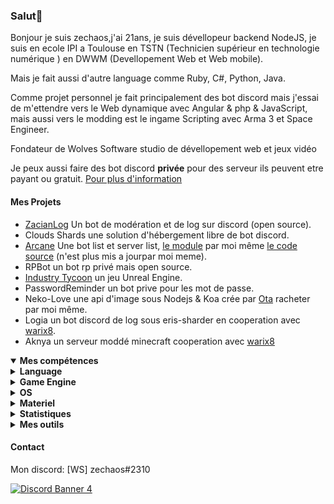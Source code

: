 <h3 id="salut-">Salut👋</h3>
<p>Bonjour je suis zechaos,j'ai 21ans, je suis dévellopeur backend NodeJS, je suis en ecole IPI a Toulouse en TSTN (Technicien supérieur en technologie numérique ) en DWWM (Devellopement Web et Web mobile).</p>
<p>Mais je fait aussi d'autre language comme Ruby, C#, Python, Java.</p>
<p>Comme projet personnel je fait principalement des bot discord mais j'essai de m'ettendre vers le Web dynamique avec Angular & php & JavaScript, mais aussi vers le modding est le ingame Scripting avec Arma 3 et Space Engineer.</p>
<p>Fondateur de Wolves Software studio de dévellopement web et jeux vidéo
<p>Je peux aussi faire des bot discord <strong>privée</strong> pour des serveur ils peuvent etre payant ou gratuit. <a href="https://github.com/zechaos031/zechaos031/blob/master/info/CustomBot.md">Pour plus d'information</a></p>
<h4 id="mes-projets">Mes Projets</h4>
<ul>
<li><a href="https://github.com/zechaos031/ZacianLogs">ZacianLog</a> Un bot de modération et de log sur discord (open source).</li>
<li>Clouds Shards une solution d'hébergement libre de bot discord.</li>
<li><a href="https://arcane-center.xyz/">Arcane</a> Une bot list et server list, <a href="https://www.npmjs.com/package/abcapi">le module</a> par moi même <a href="https://github.com/Arcane-Bot-Center/abcAPI">le code source</a> (n'est plus mis a jourpar moi meme).</li>
<li>RPBot un bot rp privé mais open source.</li>
<li><a href="https://zechaossoft.itch.io/industry-tycoons">Industry Tycoon</a> un jeu Unreal Engine.</li>
<li>PasswordReminder un bot prive pour les mot de passe.</li>
<li>Neko-Love une api d'image sous Nodejs & Koa crée par <a href="https://github.com/Steven-Debande">Ota</a> racheter par moi même.</li>
<li>Logia un bot discord de log sous eris-sharder en cooperation avec <a href="https://github.com/warix8">warix8</a>.</li>
<li>Aknya un serveur moddé minecraft cooperation avec <a href="https://github.com/warix8">warix8</a></li>
</ul>
<details open="">
  <summary><strong>Mes compétences</strong></summary>
  <details>
  <summary><strong>Language</strong></summary>
    <details>
  <summary><strong>Web</strong></summary>
<img src="https://progress-bar.dev/60?title=JavaScript" alt="60%"> <img src="https://progress-bar.dev/30?title=HTML" alt="30%"> <img src="https://progress-bar.dev/30?title=CSS" alt="30%">
</details>
<details>
  <summary><strong>Backend</strong></summary>
<img src="https://progress-bar.dev/90?title=NodeJS" alt="90%"> <img src="https://progress-bar.dev/5?title=PHP" alt="5%"> <img src="https://progress-bar.dev/30?title=Deno" alt="30%"> <img src="https://progress-bar.dev/30?title=TypeScript" alt="30%">  <img src="https://progress-bar.dev/30?title=CoffeeScript" alt="30%">
</details>
<details>
  <summary><strong>Autres</strong></summary>
<img src="https://progress-bar.dev/20?title=Ruby" alt="20%"> <img src="https://progress-bar.dev/20?title=Python" alt="20%"> <img src="https://progress-bar.dev/60?title=Csharp" alt="60%">  <img src="https://progress-bar.dev/10?title=Lua" alt="10%"> <img src="https://progress-bar.dev/10?title=GML" alt="10%">
  </details>
</details>
<details>
  <summary><strong>Game Engine</strong></summary>
<img src="https://progress-bar.dev/30?title=UnrealEngine4" alt="30%"> <img src="https://progress-bar.dev/30?title=GM2" alt="30%">
</details>
<details>
  <summary><strong>OS</strong></summary>
<img src="https://progress-bar.dev/30?title=Linux" alt="30%"> <img src="https://progress-bar.dev/70?title=Windows" alt="70%">
</details>
<details>
  <summary><strong>Materiel</strong></summary>
<img src="https://progress-bar.dev/90?title=Hardware" alt="90%">
<p></p>
</details>

</details>

<details>
  <summary><b>Statistiques</b></summary>
  
  [![Github Statistics](https://github-readme-stats.vercel.app/api?username=zechaos031&theme=radical)](https://github.com/anuraghazra/github-readme-stats)
[![Github Statistics](https://github-profile-trophy.vercel.app/?username=zechaos031&theme=dracula)

<!--START_SECTION:waka-->
![Profile Views](http://img.shields.io/badge/Profile%20Views-38-blue)

**🐱 My Github Data** 

> 🏆 613 Contributions in the Year 2020
 > 
> 📦 77.0 kB Used in Github's Storage 
 > 
> 💼 Opted to Hire
 > 
> 📜 43 Public Repositories 
 > 
> 🔑 11 Private Repositories  

**I'm an Early 🐤** 

```text
🌞 Morning    130 commits    ███████░░░░░░░░░░░░░░░░░░   27.72% 
🌆 Daytime    159 commits    ████████░░░░░░░░░░░░░░░░░   33.9% 
🌃 Evening    88 commits     ████░░░░░░░░░░░░░░░░░░░░░   18.76% 
🌙 Night      92 commits     █████░░░░░░░░░░░░░░░░░░░░   19.62%

```
📅 **I'm Most Productive on Monday** 

```text
Monday       132 commits    ███████░░░░░░░░░░░░░░░░░░   28.14% 
Tuesday      77 commits     ████░░░░░░░░░░░░░░░░░░░░░   16.42% 
Wednesday    68 commits     ███░░░░░░░░░░░░░░░░░░░░░░   14.5% 
Thursday     65 commits     ███░░░░░░░░░░░░░░░░░░░░░░   13.86% 
Friday       51 commits     ██░░░░░░░░░░░░░░░░░░░░░░░   10.87% 
Saturday     43 commits     ██░░░░░░░░░░░░░░░░░░░░░░░   9.17% 
Sunday       33 commits     █░░░░░░░░░░░░░░░░░░░░░░░░   7.04%

```


📊 **This Week I Spent My Time On** 

```text
⌚︎ Time Zone: Europe/Paris

💬 Programming Languages: 
JavaScript               12 hrs 29 mins      ██████████████████░░░░░░░   72.3% 
HTML                     1 hr 34 mins        ██░░░░░░░░░░░░░░░░░░░░░░░   9.13% 
CSS                      1 hr 15 mins        █░░░░░░░░░░░░░░░░░░░░░░░░   7.26% 
SQL                      50 mins             █░░░░░░░░░░░░░░░░░░░░░░░░   4.83% 
C#                       40 mins             █░░░░░░░░░░░░░░░░░░░░░░░░   3.93%

🔥 Editors: 
WebStorm                 16 hrs 34 mins      ████████████████████████░   95.93% 
Rider                    42 mins             █░░░░░░░░░░░░░░░░░░░░░░░░   4.07%

🐱‍💻 Projects: 
Lynhall                  9 hrs 1 min         █████████████░░░░░░░░░░░░   52.22% 
NymeriaNext              3 hrs 11 mins       ████░░░░░░░░░░░░░░░░░░░░░   18.44% 
frenchAmongUS            2 hrs 17 mins       ███░░░░░░░░░░░░░░░░░░░░░░   13.22% 
NetInfra                 41 mins             █░░░░░░░░░░░░░░░░░░░░░░░░   4.03% 
jquery                   28 mins             ░░░░░░░░░░░░░░░░░░░░░░░░░   2.76%

```

**I Mostly Code in JavaScript** 

```text
JavaScript               22 repos            ███████████████████░░░░░░   75.86% 
C#                       4 repos             ███░░░░░░░░░░░░░░░░░░░░░░   13.79% 
CSS                      1 repo              ░░░░░░░░░░░░░░░░░░░░░░░░░   3.45% 
Python                   1 repo              ░░░░░░░░░░░░░░░░░░░░░░░░░   3.45% 
Ruby                     1 repo              ░░░░░░░░░░░░░░░░░░░░░░░░░   3.45%

```


**Timeline**

![Chart not found](https://raw.githubusercontent.com/zechaos031/zechaos031/master/charts/bar_graph.png) 


<!--END_SECTION:waka-->



![Chart not found](https://wakatime.com/share/@82d61414-6426-46d3-ba45-230b1678d094/a854baf3-b811-4627-ac99-e35f0a84f3df.png) 

</details>

<details>
  <summary><b>Mes outils</b></summary>
  
[![Webstorm](https://img.shields.io/badge/Webstrom-007acc?style=for-the-badge&logo=JetBrains&logoColor=white)](https://www.jetbrains.com/)
[![Rider](https://img.shields.io/badge/Rider-007acc?style=for-the-badge&logo=JetBrains&logoColor=white)](https://www.jetbrains.com/)
[![Git](https://img.shields.io/badge/Git-f05032?style=for-the-badge&logo=git&logoColor=white)](https://git-scm.com/)
[![MongoDB](https://img.shields.io/badge/MongoDB-47a248?style=for-the-badge&logo=mongodb&logoColor=white)](https://www.mongodb.com/)    
[![Javascript](https://img.shields.io/badge/Javascript-f7df1e?style=for-the-badge&logo=javascript&logoColor=white)](https://developer.mozilla.org/en-US/docs/Web/JavaScript)
[![Node.js](https://img.shields.io/badge/Node.js-339933?style=for-the-badge&logo=node.js&logoColor=white)](https://nodejs.org/en/)
</details>



#### Contact
Mon discord: [WS] zechaos#2310

[![Discord Banner 4](https://discordapp.com/api/guilds/604953858979921921/widget.png?style=banner4)](https://discordapp.com/invite/CQarcG5)
